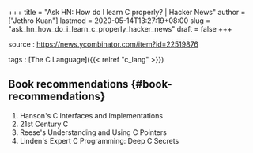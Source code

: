 +++
title = "Ask HN: How do I learn C properly? | Hacker News"
author = ["Jethro Kuan"]
lastmod = 2020-05-14T13:27:19+08:00
slug = "ask_hn_how_do_i_learn_c_properly_hacker_news"
draft = false
+++

source
: <https://news.ycombinator.com/item?id=22519876>

tags
: [The C Language]({{< relref "c_lang" >}})

## Book recommendations {#book-recommendations}

1.  Hanson's C Interfaces and Implementations
2.  21st Century C
3.  Reese's Understanding and Using C Pointers
4.  Linden's Expert C Programming: Deep C Secrets
